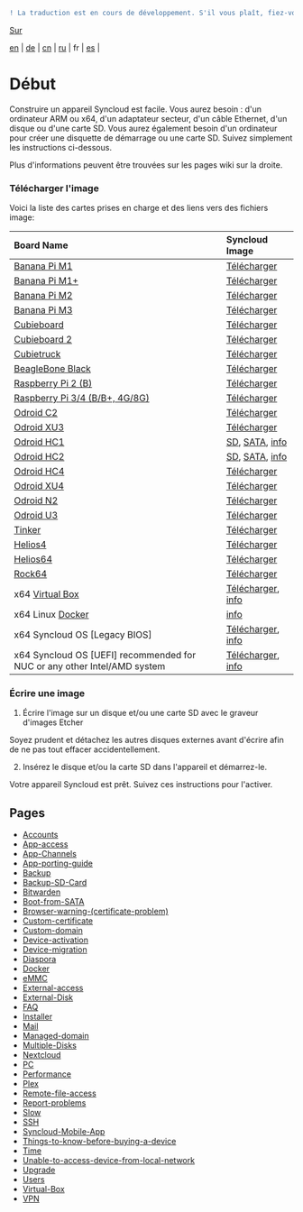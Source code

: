 ```diff
! La traduction est en cours de développement. S'il vous plaît, fiez-vous à la version originale en anglais. 
```

[Sur](https://github.com/syncloud/docs)

[en](https://github.com/syncloud/platform/wiki) | 
[de](https://github.com/syncloud/docs/blob/master/de/index.md) | 
[cn](https://github.com/syncloud/docs/blob/master/cn/index.md) | 
[ru](https://github.com/syncloud/docs/blob/master/ru/index.md) | 
fr | 
[es](https://github.com/syncloud/docs/blob/master/es/index.md) | 

# Début

Construire un appareil Syncloud est facile. Vous aurez besoin : d'un ordinateur ARM ou x64, d'un adaptateur secteur, d'un câble Ethernet, d'un disque ou d'une carte SD. Vous aurez également besoin d'un ordinateur pour créer une disquette de démarrage ou une carte SD. Suivez simplement les instructions ci-dessous.

Plus d'informations peuvent être trouvées sur les pages wiki sur la droite.

### Télécharger l'image

Voici la liste des cartes prises en charge et des liens vers des fichiers image: 


|Board Name|Syncloud Image|
|:---|:---|
|[Banana Pi M1](https://www.banana-pi.org/)|[Télécharger](https://github.com/syncloud/platform/releases/download/21.10/syncloud-bananapim1-21.10.img.xz)|
|[Banana Pi M1+](https://www.banana-pi.org/)|[Télécharger](https://github.com/syncloud/platform/releases/download/21.10/syncloud-bananapim1-21.10.img.xz)|
|[Banana Pi M2](https://www.banana-pi.org/)|[Télécharger](https://github.com/syncloud/platform/releases/download/21.10/syncloud-bananapim2-21.10.img.xz)|
|[Banana Pi M3](https://www.banana-pi.org/)|[Télécharger](https://github.com/syncloud/platform/releases/download/21.10/syncloud-bananapim3-21.10.img.xz)|
|[Cubieboard](cubieboard.org)|[Télécharger](https://github.com/syncloud/platform/releases/download/21.10/syncloud-cubieboard-21.10.img.xz)|
|[Cubieboard 2](cubieboard.org)|[Télécharger](https://github.com/syncloud/platform/releases/download/21.10/syncloud-cubieboard2-21.10.img.xz)|
|[Cubietruck](cubieboard.org)|[Télécharger](https://github.com/syncloud/platform/releases/download/21.10/syncloud-cubietruck-21.10.img.xz)|
|[BeagleBone Black](http://beagleboard.org/Products/BeagleBone+Black)|[Télécharger](https://github.com/syncloud/platform/releases/download/21.10/syncloud-beagleboneblack-21.10.img.xz)|
|[Raspberry Pi 2 (B)](http://www.raspberrypi.org/)|[Télécharger](https://github.com/syncloud/platform/releases/download/21.10/syncloud-beagleboneblack-21.10.img.xz)|
|[Raspberry Pi 3/4 (B/B+, 4G/8G)](http://www.raspberrypi.org/)|[Télécharger](https://github.com/syncloud/platform/releases/download/21.10/syncloud-raspberrypi-21.10.img.xz)|
|[Odroid C2](https://www.hardkernel.com/shop/odroid-c2)|[Télécharger](https://github.com/syncloud/platform/releases/download/21.10/syncloud-odroid-c2-21.10.img.xz)|
|[Odroid XU3](https://www.hardkernel.com/shop/odroid-xu3)|[Télécharger](https://github.com/syncloud/platform/releases/download/21.10/syncloud-odroid-xu3and4-21.10.img.xz)|
|[Odroid HC1](https://www.hardkernel.com/shop/odroid-hc1-home-cloud-one)|[SD](https://github.com/syncloud/platform/releases/download/21.10/syncloud-odroid-xu3and4-sd-21.10.img.xz), [SATA](https://github.com/syncloud/platform/releases/download/21.10/syncloud-odroid-xu3and4-21.10.img.xz), [info](https://github.com/syncloud/docs/blob/master/fr/content/Boot-from-SATA.md)|
|[Odroid HC2](https://www.hardkernel.com/shop/odroid-hc2-home-cloud-two)|[SD](https://github.com/syncloud/platform/releases/download/21.10/syncloud-odroid-xu3and4-sd-21.10.img.xz), [SATA](https://github.com/syncloud/platform/releases/download/21.10/syncloud-odroid-xu3and4-21.10.img.xz), [info](https://github.com/syncloud/docs/blob/master/fr/content/Boot-from-SATA.md)|
|[Odroid HC4](https://www.hardkernel.com/shop/odroid-hc4)|[Télécharger](https://github.com/syncloud/platform/releases/download/21.10/syncloud-odroid-hc4-21.10.img.xz)|
|[Odroid XU4](https://www.hardkernel.com/shop/odroid-xu4-special-price)|[Télécharger](https://github.com/syncloud/platform/releases/download/21.10/syncloud-odroid-xu3and4-21.10.img.xz)|
|[Odroid N2](https://www.hardkernel.com/shop/odroid-n2-with-4gbyte-ram)|[Télécharger](https://github.com/syncloud/platform/releases/download/21.10/syncloud-odroid-n2-21.10.img.xz)|
|[Odroid U3](https://www.hardkernel.com/shop/odroid-u3)|[Télécharger](https://github.com/syncloud/platform/releases/download/21.10/syncloud-odroid-u3-21.10.img.xz)|
|[Tinker](https://www.asus.com/uk/Single-Board-Computer/Tinker-Board)|[Télécharger](https://github.com/syncloud/platform/releases/download/21.10/syncloud-tinker-21.10.img.xz)|
|[Helios4](http://kobol.io/helios4)|[Télécharger](https://github.com/syncloud/platform/releases/download/21.10/syncloud-helios4-21.10.img.xz)|
|[Helios64](http://kobol.io/helios64)|[Télécharger](https://github.com/syncloud/platform/releases/download/21.10/syncloud-helios64-21.10.img.xz)|
|[Rock64](https://www.pine64.org/)|[Télécharger](https://github.com/syncloud/platform/releases/download/21.10/syncloud-rock64-21.10.img.xz)|
|x64 [Virtual Box](https://www.virtualbox.org/wiki/Downloads)|[Télécharger](https://github.com/syncloud/platform/releases/download/21.10/syncloud-amd64-21.10.vdi.xz), [info](https://github.com/syncloud/docs/blob/master/fr/content/Virtual-Box.md)|
|x64 Linux [Docker](https://www.docker.com/)|[info](https://github.com/syncloud/docs/blob/master/fr/content/Docker.md)|
|x64 Syncloud OS [Legacy BIOS]|[Télécharger](https://github.com/syncloud/platform/releases/download/21.10/syncloud-amd64-21.10.img.xz), [info](https://github.com/syncloud/docs/blob/master/fr/content/PC.md)|
|x64 Syncloud OS [UEFI] recommended for NUC or any other Intel/AMD system|[Télécharger](https://github.com/syncloud/platform/releases/download/21.10/syncloud-amd64-uefi-21.10.img.xz), [info](https://github.com/syncloud/docs/blob/master/fr/content/PC.md)|

### Écrire une image

1. Écrire l'image sur un disque et/ou une carte SD avec le graveur d'images Etcher

Soyez prudent et détachez les autres disques externes avant d'écrire afin de ne pas tout effacer accidentellement.

2. Insérez le disque et/ou la carte SD dans l'appareil et démarrez-le.

Votre appareil Syncloud est prêt. Suivez ces instructions pour l'activer.

## Pages

* [Accounts](https://github.com/syncloud/docs/blob/master/fr/content/Accounts.md)
* [App-access](https://github.com/syncloud/docs/blob/master/fr/content/App-access.md)
* [App-Channels](https://github.com/syncloud/docs/blob/master/fr/content/App-Channels.md)
* [App-porting-guide](https://github.com/syncloud/docs/blob/master/fr/content/App-porting-guide.md)
* [Backup](https://github.com/syncloud/docs/blob/master/fr/content/Backup.md)
* [Backup-SD-Card](https://github.com/syncloud/docs/blob/master/fr/content/Backup-SD-Card.md)
* [Bitwarden](https://github.com/syncloud/docs/blob/master/fr/content/Bitwarden.md)
* [Boot-from-SATA](https://github.com/syncloud/docs/blob/master/fr/content/Boot-from-SATA.md)
* [Browser-warning-(certificate-problem)](https://github.com/syncloud/docs/blob/master/fr/content/Browser-warning-(certificate-problem).md)
* [Custom-certificate](https://github.com/syncloud/docs/blob/master/fr/content/Custom-certificate.md)
* [Custom-domain](https://github.com/syncloud/docs/blob/master/fr/content/Custom-domain.md)
* [Device-activation](https://github.com/syncloud/docs/blob/master/fr/content/Device-activation.md)
* [Device-migration](https://github.com/syncloud/docs/blob/master/fr/content/Device-migration.md)
* [Diaspora](https://github.com/syncloud/docs/blob/master/fr/content/Diaspora.md)
* [Docker](https://github.com/syncloud/docs/blob/master/fr/content/Docker.md)
* [eMMC](https://github.com/syncloud/docs/blob/master/fr/content/eMMC.md)
* [External-access](https://github.com/syncloud/docs/blob/master/fr/content/External-access.md)
* [External-Disk](https://github.com/syncloud/docs/blob/master/fr/content/External-Disk.md)
* [FAQ](https://github.com/syncloud/docs/blob/master/fr/content/FAQ.md)
* [Installer](https://github.com/syncloud/docs/blob/master/fr/content/Installer.md)
* [Mail](https://github.com/syncloud/docs/blob/master/fr/content/Mail.md)
* [Managed-domain](https://github.com/syncloud/docs/blob/master/fr/content/Managed-domain.md)
* [Multiple-Disks](https://github.com/syncloud/docs/blob/master/fr/content/Multiple-Disks.md)
* [Nextcloud](https://github.com/syncloud/docs/blob/master/fr/content/Nextcloud.md)
* [PC](https://github.com/syncloud/docs/blob/master/fr/content/PC.md)
* [Performance](https://github.com/syncloud/docs/blob/master/fr/content/Performance.md)
* [Plex](https://github.com/syncloud/docs/blob/master/fr/content/Plex.md)
* [Remote-file-access](https://github.com/syncloud/docs/blob/master/fr/content/Remote-file-access.md)
* [Report-problems](https://github.com/syncloud/docs/blob/master/fr/content/Report-problems.md)
* [Slow](https://github.com/syncloud/docs/blob/master/fr/content/Slow.md)
* [SSH](https://github.com/syncloud/docs/blob/master/fr/content/SSH.md)
* [Syncloud-Mobile-App](https://github.com/syncloud/docs/blob/master/fr/content/Syncloud-Mobile-App.md)
* [Things-to-know-before-buying-a-device](https://github.com/syncloud/docs/blob/master/fr/content/Things-to-know-before-buying-a-device.md)
* [Time](https://github.com/syncloud/docs/blob/master/fr/content/Time.md)
* [Unable-to-access-device-from-local-network](https://github.com/syncloud/docs/blob/master/fr/content/Unable-to-access-device-from-local-network.md)
* [Upgrade](https://github.com/syncloud/docs/blob/master/fr/content/Upgrade.md)
* [Users](https://github.com/syncloud/docs/blob/master/fr/content/Users.md)
* [Virtual-Box](https://github.com/syncloud/docs/blob/master/fr/content/Virtual-Box.md)
* [VPN](https://github.com/syncloud/docs/blob/master/fr/content/VPN.md)

